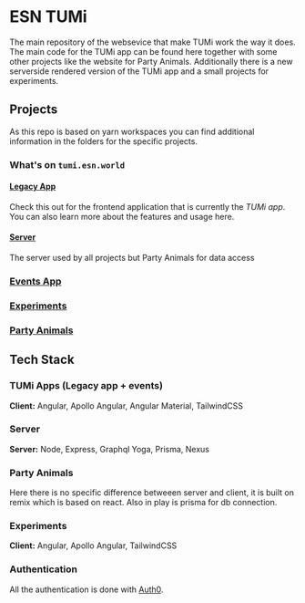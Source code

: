 # ESN TUMi

The main repository of the websevice that make TUMi work the way it does.
The main code for the TUMi app can be found here together with some other projects like the website for Party Animals.
Additionally there is a new serverside rendered version of the TUMi app and a small projects for experiments.

## Projects

As this repo is based on yarn workspaces you can find additional information in the folders for the specific projects.

### What's on `tumi.esn.world`

#### [Legacy App](./legacy-app/README.md)
Check this out for the frontend application that is currently the _TUMi app_. You can also learn more about the features and usage here.

#### [Server](./server/README.md)

The server used by all projects but Party Animals for data access

### [Events App](./events)

### [Experiments](./experiments)

### [Party Animals](./party-animals)

## Tech Stack

### TUMi Apps (Legacy app + events)

**Client:** Angular, Apollo Angular, Angular Material, TailwindCSS

### Server

**Server:** Node, Express, Graphql Yoga, Prisma, Nexus

### Party Animals

Here there is no specific difference betweeen server and client,
it is built on remix which is based on react.
Also in play is prisma for db connection.

### Experiments

**Client:** Angular, Apollo Angular, TailwindCSS

### Authentication

All the authentication is done with [Auth0](https://auth0.com/docs).

